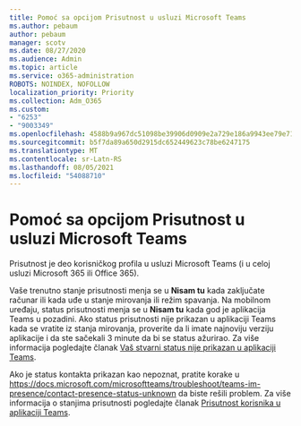 ```yaml
---
title: Pomoć sa opcijom Prisutnost u usluzi Microsoft Teams
ms.author: pebaum
author: pebaum
manager: scotv
ms.date: 08/27/2020
ms.audience: Admin
ms.topic: article
ms.service: o365-administration
ROBOTS: NOINDEX, NOFOLLOW
localization_priority: Priority
ms.collection: Adm_O365
ms.custom:
- "6253"
- "9003349"
ms.openlocfilehash: 4588b9a967dc51098be39906d0909e2a729e186a9943ee79e71d6ab50a666107
ms.sourcegitcommit: b5f7da89a650d2915dc652449623c78be6247175
ms.translationtype: MT
ms.contentlocale: sr-Latn-RS
ms.lasthandoff: 08/05/2021
ms.locfileid: "54088710"
---
```

# <a name="help-with-presence-in-microsoft-teams"></a>Pomoć sa opcijom Prisutnost u usluzi Microsoft Teams

Prisutnost je deo korisničkog profila u usluzi Microsoft Teams (i u celoj usluzi Microsoft 365 ili Office 365). 

Vaše trenutno stanje prisutnosti menja se u **Nisam tu** kada zaključate računar ili kada uđe u stanje mirovanja ili režim spavanja. Na mobilnom uređaju, status prisutnosti menja se u **Nisam tu** kada god je aplikacija Teams u pozadini. Ako status prisutnosti nije prikazan u aplikaciji Teams kada se vratite iz stanja mirovanja, proverite da li imate najnoviju verziju aplikacije i da ste sačekali 3 minute da bi se status ažurirao. Za više informacija pogledajte članak [Vaš stvarni status nije prikazan u aplikaciji Teams](https://docs.microsoft.com/microsoftteams/troubleshoot/teams-im-presence/presence-not-show-actual-status).

Ako je status kontakta prikazan kao nepoznat, pratite korake u https://docs.microsoft.com/microsoftteams/troubleshoot/teams-im-presence/contact-presence-status-unknown da biste rešili problem.
Za više informacija o stanjima prisutnosti pogledajte članak [Prisutnost korisnika u aplikaciji Teams](https://docs.microsoft.com/microsoftteams/presence-admins).

